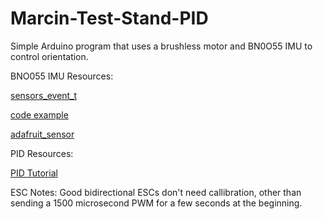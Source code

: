# Marcin-Test-Stand-PID
Simple Arduino program that uses a brushless motor and BN0O55 IMU to control orientation.

BNO055 IMU Resources:

[sensors_event_t](https://adafruit.github.io/Adafruit_CircuitPlayground/html/structsensors__event__t.html)

[code example](https://learn.adafruit.com/adafruit-bno055-absolute-orientation-sensor/arduino-code)

[adafruit_sensor](https://learn.adafruit.com/using-the-adafruit-unified-sensor-driver/how-does-it-work)

PID Resources:

[PID Tutorial](https://janismac.github.io/ControlChallenges/)

ESC Notes:
Good bidirectional ESCs don't need callibration, other than sending a 1500 microsecond PWM for a few seconds at the beginning.

